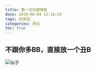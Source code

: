 ```yaml
---
title: 第一次创建博客
date: 2018-06-04 12:16:59
tags: 初体验
categories: 闲谈
toc: true
---
```


## 不跟你多BB，直接放一个丑B
![仙子](pxj.jpg) 
